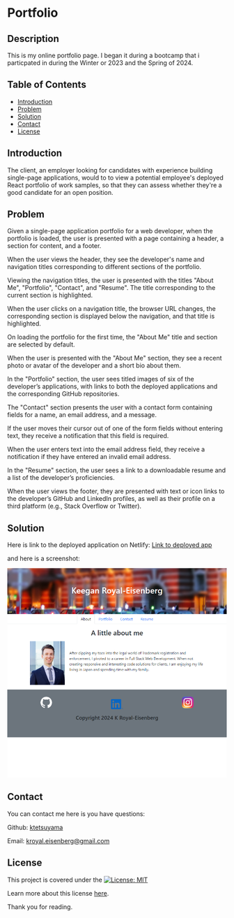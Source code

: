 # Portfolio

## Description

This is my online portfolio page. I began it during a bootcamp that i particpated in during the Winter or 2023 and the Spring of 2024.

## Table of Contents

- [Introduction](#introduction)
- [Problem](#problem)
- [Solution](#solution)
- [Contact](#contact)
- [License](#license)

## Introduction

The client, an employer looking for candidates with experience building single-page applications, would to to view a potential employee's deployed React portfolio of work samples, so that they can assess whether they're a good candidate for an open position.

## Problem

Given a single-page application portfolio for a web developer, when the portfolio is loaded, the user is presented with a page containing a header, a section for content, and a footer.

When the user views the header, they see the developer's name and navigation titles corresponding to different sections of the portfolio.

Viewing the navigation titles, the user is presented with the titles "About Me", "Portfolio", "Contact", and "Resume". The title corresponding to the current section is highlighted.

When the user clicks on a navigation title, the browser URL changes, the corresponding section is displayed below the navigation, and that title is highlighted.

On loading the portfolio for the first time, the "About Me" title and section are selected by default.

When the user is presented with the "About Me" section, they see a recent photo or avatar of the developer and a short bio about them.

In the "Portfolio" section, the user sees titled images of six of the developer’s applications, with links to both the deployed applications and the corresponding GitHub repositories.

The "Contact" section presents the user with a contact form containing fields for a name, an email address, and a message.

If the user moves their cursor out of one of the form fields without entering text, they receive a notification that this field is required.

When the user enters text into the email address field, they receive a notification if they have entered an invalid email address.

In the "Resume" section, the user sees a link to a downloadable resume and a list of the developer’s proficiencies.

When the user views the footer, they are presented with text or icon links to the developer’s GitHub and LinkedIn profiles, as well as their profile on a third platform (e.g., Stack Overflow or Twitter).

## Solution

Here is link to the deployed application on Netlify:
[Link to deployed app](https://euphonious-flan-3ae808.netlify.app/)

and here is a screenshot:

![screenshot](./public/screenshot.png)

## Contact

You can contact me here is you have questions:

Github: [ktetsuyama](https://github.com/ktetsuyama)

Email: [kroyal.eisenberg@gmail.com](mailto:kroyal.eisenberg@gmail.com)

## License

This project is covered under the [![License: MIT](https://img.shields.io/badge/License-MIT-yellow.svg)](https://opensource.org/licenses/MIT)

Learn more about this license [here](https://opensource.org/licenses/MIT).

Thank you for reading.
